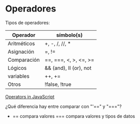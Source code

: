 # Operadores

Tipos de operadores:

| Operador    |       símbolo(s)      |
|-------------|-----------------------|
| Aritméticos | +, -, /, //, *        |
| Asignación  | =, !=                 |
| Comparación | ==, ===, <, >, <=, >= |
| Lógicos     | && (and), II (or), not|
| variables   | ++, +=                |
| Otros       | !false, !true         |

[Operators in JavaScript](https://developer.mozilla.org/en-US/docs/Web/JavaScript/Guide/Expressions_and_Operators)


¿Qué diferencia hay entre comparar con "'==" y "==="?
* == compara valores === compara valores y tipos de datos